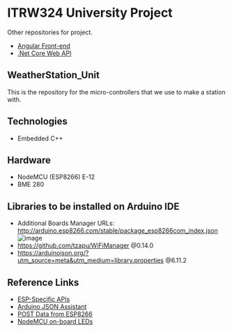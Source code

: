 # ITRW324 University Project
Other repositories for project.
* [Angular Front-end](https://github.com/coenraadhuman/WeatherStation_Angular)
* [.Net Core Web API](https://github.com/coenraadhuman/WeatherStation_API)

## WeatherStation_Unit
This is the repository for the micro-controllers that we use to make a station with.

Technologies
------------
* Embedded C++

Hardware
--------
* NodeMCU (ESP8266) E-12
* BME 280

Libraries to be installed on Arduino IDE
---------------
* Additional Boards Manager URLs: http://arduino.esp8266.com/stable/package_esp8266com_index.json
![image](https://user-images.githubusercontent.com/20205514/62422839-35d70600-b6b9-11e9-88a1-a4e540a7b813.png)
* https://github.com/tzapu/WiFiManager @0.14.0
* https://arduinojson.org/?utm_source=meta&utm_medium=library.properties @6.11.2

Reference Links
---------------
* [ESP-Specific APIs](http://arduino.esp8266.com/Arduino/versions/2.1.0/doc/libraries.html)
* [Arduino JSON Assistant](https://arduinojson.org/v6/assistant/)
* [POST Data from ESP8266](https://stackoverflow.com/questions/41371156/esp8266-and-post-request)
* [NodeMCU on-board LEDs](https://lowvoltage.github.io/2017/07/09/Onboard-LEDs-NodeMCU-Got-Two)


